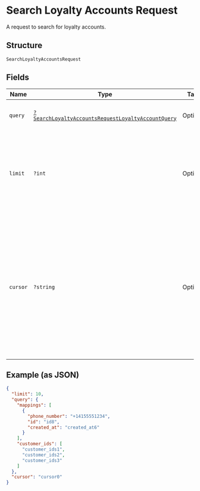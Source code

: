 
# Search Loyalty Accounts Request

A request to search for loyalty accounts.

## Structure

`SearchLoyaltyAccountsRequest`

## Fields

| Name | Type | Tags | Description | Getter | Setter |
|  --- | --- | --- | --- | --- | --- |
| `query` | [`?SearchLoyaltyAccountsRequestLoyaltyAccountQuery`](../../doc/models/search-loyalty-accounts-request-loyalty-account-query.md) | Optional | The search criteria for the loyalty accounts. | getQuery(): ?SearchLoyaltyAccountsRequestLoyaltyAccountQuery | setQuery(?SearchLoyaltyAccountsRequestLoyaltyAccountQuery query): void |
| `limit` | `?int` | Optional | The maximum number of results to include in the response. The default value is 30.<br>**Constraints**: `>= 1`, `<= 200` | getLimit(): ?int | setLimit(?int limit): void |
| `cursor` | `?string` | Optional | A pagination cursor returned by a previous call to<br>this endpoint. Provide this to retrieve the next set of<br>results for the original query.<br><br>For more information,<br>see [Pagination](https://developer.squareup.com/docs/build-basics/common-api-patterns/pagination). | getCursor(): ?string | setCursor(?string cursor): void |

## Example (as JSON)

```json
{
  "limit": 10,
  "query": {
    "mappings": [
      {
        "phone_number": "+14155551234",
        "id": "id8",
        "created_at": "created_at6"
      }
    ],
    "customer_ids": [
      "customer_ids1",
      "customer_ids2",
      "customer_ids3"
    ]
  },
  "cursor": "cursor0"
}
```

